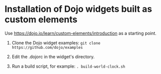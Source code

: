 # Installation of Dojo widgets built as custom elements

Use https://dojo.io/learn/custom-elements/introduction as a starting point.

1. Clone the Dojo widget examples:
`git clone https://github.com/dojo/examples`

2. Edit the .dojorc in the widget's directory.

3. Run a build script, for example:
`. build-world-clock.sh`
